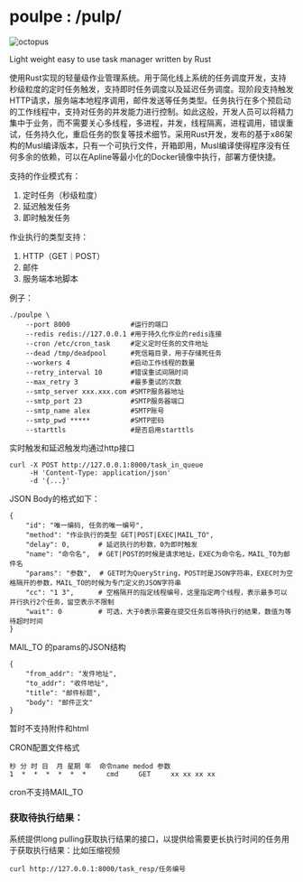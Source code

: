 # poulpe : /pulp/

![octopus](https://github.com/ipconfiger/poulpe/assets/950968/aa364b2f-9429-40c1-b110-2d29f033e213)


Light weight easy to use task manager written by Rust

使用Rust实现的轻量级作业管理系统。用于简化线上系统的任务调度开发，支持秒级粒度的定时任务触发，支持即时任务调度以及延迟任务调度。现阶段支持触发HTTP请求，服务端本地程序调用，邮件发送等任务类型。任务执行在多个预启动的工作线程中，支持对任务的并发能力进行控制。如此这般，开发人员可以将精力集中于业务，而不需要关心多线程，多进程，并发，线程隔离，进程调用，错误重试，任务持久化，重启任务的恢复等技术细节。采用Rust开发，发布的基于x86架构的Musl编译版本，只有一个可执行文件，开箱即用，Musl编译使得程序没有任何多余的依赖，可以在Apline等最小化的Docker镜像中执行，部署方便快捷。

支持的作业模式有：

1. 定时任务（秒级粒度）
2. 延迟触发任务
3. 即时触发任务

作业执行的类型支持：

1. HTTP（GET｜POST）
2. 邮件
3. 服务端本地脚本

例子：

    ./poulpe \
        --port 8000               #运行的端口
        --redis redis://127.0.0.1 #用于持久化作业的redis连接
        --cron /etc/cron_task     #定义定时任务的文件地址
        --dead /tmp/deadpool      #死信箱目录，用于存储死任务
        --workers 4               #启动工作线程的数量
        --retry_interval 10       #错误重试间隔时间
        --max_retry 3             #最多重试的次数
        --smtp_server xxx.xxx.com #SMTP服务器地址
        --smtp_port 23            #SMTP服务器端口
        --smtp_name alex          #SMTP账号
        --smtp_pwd *****          #SMTP密码
        --starttls                #是否启用starttls


实时触发和延迟触发均通过http接口

    curl -X POST http://127.0.0.1:8000/task_in_queue
         -H 'Content-Type: application/json'
         -d '{...}'

JSON Body的格式如下：

    {
        "id": "唯一编码, 任务的唯一编号",
        "method": "作业执行的类型 GET|POST|EXEC|MAIL_TO",
        "delay": 0,       # 延迟执行的秒数，0为即时触发
        "name": "命令名",  # GET|POST的时候是请求地址，EXEC为命令名，MAIL_TO为邮件名
        "params": "参数",  # GET时为QueryString，POST时是JSON字符串，EXEC时为空格隔开的参数，MAIL_TO的时候为专门定义的JSON字符串
        "cc": "1 3",      # 空格隔开的指定线程编号，这里指定两个线程，表示最多可以并行执行2个任务，留空表示不限制
        "wait": 0         # 可选，大于0表示需要在提交任务后等待执行的结果，数值为等待超时时间
    }

MAIL_TO 的params的JSON结构

    {
        "from_addr": "发件地址",
        "to_addr": "收件地址",
        "title": "邮件标题",
        "body": "邮件正文"
    }

暂时不支持附件和html

CRON配置文件格式

    秒 分 时 日  月 星期 年  命令name medod 参数
    1  *  *  *  *  *  *     cmd     GET     xx xx xx xx

cron不支持MAIL_TO

### 获取待执行结果：

系统提供long pulling获取执行结果的接口，以提供给需要更长执行时间的任务用于获取执行结果：比如压缩视频

    curl http://127.0.0.1:8000/task_resp/任务编号


